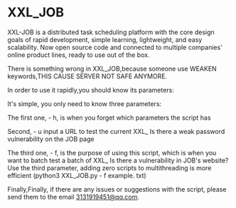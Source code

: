 # XXL_JOB
XXL-JOB is a distributed task scheduling platform with the core design goals of rapid development, simple learning, lightweight, and easy scalability. Now open source code and connected to multiple companies' online product lines, ready to use out of the box.

There is something wrong in XXL_JOB,because someone use WEAKEN keywords,THIS CAUSE SERVER NOT SAFE ANYMORE.

In order to use it rapidly,you should know its parameters:

It's simple, you only need to know three parameters:

  The first one, - h, is when you forget which parameters the script has

  Second, - u input a URL to test the current XXL_ Is there a weak password vulnerability on the JOB page

  The third one, - f, is the purpose of using this script, which is when you want to batch test a batch of XXL_ Is there a vulnerability in JOB's website? Use the third parameter, adding zero scripts to multithreading is more efficient (python3 XXL_JOB.py - f example. txt)

Finally,Finally, if there are any issues or suggestions with the script, please send them to the email 3131919451@qq.com.

